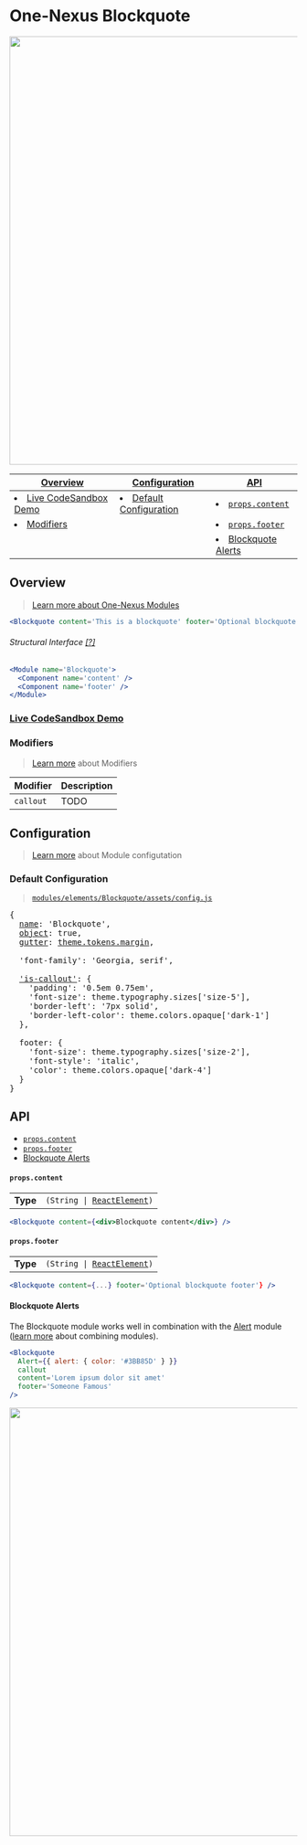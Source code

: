 # One-Nexus Blockquote

<img width="750px" src="http://www.onenexus.io/github/Blockquote.png" />

<table>
  <thead>
    <th><a href="#overview">Overview</a></th>
    <th><a href="#configuration">Configuration</a></th>
    <th><a href="#API">API</a></th>
  </thead>
  <tr>
    <td><li><a href="#TODO">Live CodeSandbox Demo</a></li></td>
    <td><li><a href="#default-configuration">Default Configuration</a></li></td>
    <td><li><a href="#propscontent"><code>props.content</code></a></li></td>
  </tr>
  <tr>
    <td><li><a href="#modifiers">Modifiers</a></li></td>
    <td></td>
    <td><li><a href="#propsfooter"><code>props.footer</code></a></li></td>
  </tr>
  <tr>
    <td></td>
    <td></td>
    <td><li><a href="#blockquote-alerts">Blockquote Alerts</a></li></td>
  </tr>
</table>

## Overview

> [Learn more about One-Nexus Modules](https://github.com/esr360/One-Nexus/wiki/Modules)

```jsx
<Blockquote content='This is a blockquote' footer='Optional blockquote footer' />
```

###### Structural Interface [[?]](#TODO)

```jsx
<Module name='Blockquote'>
  <Component name='content' />
  <Component name='footer' />
</Module>
```

### [Live CodeSandbox Demo](#TODO)

### Modifiers

> [Learn more](https://github.com/esr360/One-Nexus/wiki/Modifiers) about Modifiers

<table class="table">
  <thead>
    <tr>
      <th>Modifier</th>
      <th>Description</th>
    </tr>
  </thead>
  <tbody>
    <tr>
      <td><code>callout</code></td>
      <td>TODO</td>
    </tr>
  </tbody>
</table>

## Configuration

> [Learn more](https://github.com/esr360/One-Nexus/wiki/Module-Configuration) about Module configutation

### Default Configuration

> [`modules/elements/Blockquote/assets/config.js`](assets/config.js)

<pre>
{
  <a href="TODO">name</a>: 'Blockquote',
  <a href="TODO">object</a>: true,
  <a href="TODO">gutter</a>: <a href="TODO">theme.tokens.margin</a>,

  'font-family': 'Georgia, serif',

  <a href="#modifiers">'is-callout'</a>: {
    'padding': '0.5em 0.75em',
    'font-size': theme.typography.sizes['size-5'],
    'border-left': '7px solid',
    'border-left-color': theme.colors.opaque['dark-1']
  },

  footer: {
    'font-size': theme.typography.sizes['size-2'],
    'font-style': 'italic',
    'color': theme.colors.opaque['dark-4']
  }
}
</pre>

## API

* [`props.content`](#propscontent)
* [`props.footer`](#propsfooter)
* [Blockquote Alerts](#blockquote-alerts)

#### `props.content`

<table>
  <tr>
    <td><b>Type</b></td>
    <td><code>(String | <a href="https://reactjs.org/docs/glossary.html#elements">ReactElement</a>)</code></td>
  </tr>
</table>

```jsx
<Blockquote content={<div>Blockquote content</div>} />
```

#### `props.footer`

<table>
  <tr>
    <td><b>Type</b></td>
    <td><code>(String | <a href="https://reactjs.org/docs/glossary.html#elements">ReactElement</a>)</code></td>
  </tr>
</table>

```jsx
<Blockquote content={...} footer='Optional blockquote footer'} />
```

#### Blockquote Alerts

The Blockquote module works well in combination with the [Alert](https://github.com/esr360/One-Nexus/tree/master/src/ui/modules/elements/Alert) module ([learn more](#TODO-combining-modules) about combining modules).

```jsx
<Blockquote 
  Alert={{ alert: { color: '#3BB85D' } }}
  callout 
  content='Lorem ipsum dolor sit amet' 
  footer='Someone Famous'
/>
```

<img width="750px" src="http://www.onenexus.io/github/Blockquote--Alert.png" />